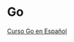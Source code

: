# Go

[Curso Go en Español](https://www.youtube.com/playlist?list=PLV-IZMSUqzrNkcKRCw2cjKrW0a8l5qvgb)
